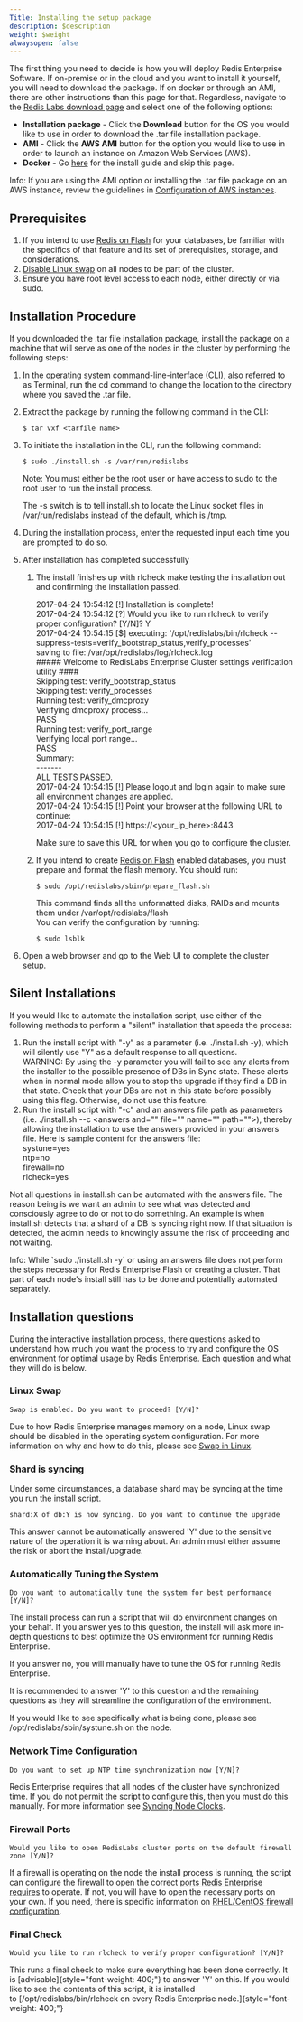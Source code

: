 ```yaml
---
Title: Installing the setup package
description: $description
weight: $weight
alwaysopen: false
---
```

The first thing you need to decide is how you will deploy Redis
Enterprise Software. If on-premise or in the cloud and you want to
install it yourself, you will need to download the package. If on docker
or through an AMI, there are other instructions than this page for that.
Regardless, navigate to the [Redis Labs download
page](https://app.redislabs.com/#/sign-up/software?direct=true) and
select one of the following options:

-   **Installation package** - Click the **Download** button for the OS
    you would like to use in order to download the .tar file
    installation package.
-   **AMI** - Click the **AWS AMI** button for the option you would
    like to use in order to launch an instance on Amazon Web Services
    (AWS).
-   **Docker** - Go
    [here](/redis-enterprise-documentation/installing-and-upgrading/docker/)
    for the install guide and skip this page.

Info: If you are using the AMI option or installing the .tar file
package on an AWS instance, review the guidelines in [Configuration of
AWS
instances](/redis-enterprise-documentation/cluster-administration/best-practices/configuration-of-aws-instances).

Prerequisites
-------------

1.  If you intend to use [Redis on
    Flash](/redis-enterprise-documentation/redis-e-flash/) for your
    databases, be familiar with the specifics of that feature and its
    set of prerequisites, storage, and considerations.
2.  [Disable Linux
    swap](/redis-enterprise-documentation/administering/installing-upgrading/configuring/linux-swap/)
    on all nodes to be part of the cluster.
3.  Ensure you have root level access to each node, either directly or
    via sudo.

Installation Procedure
----------------------

If you downloaded the .tar file installation package, install the
package on a machine that will serve as one of the nodes in the cluster
by performing the following steps:

1.  In the operating system command-line-interface (CLI), also referred
    to as Terminal, run the cd command to change the location to the
    directory where you saved the .tar file.
2.  Extract the package by running the following command in the CLI:

    ``` {style="border: 2px solid #ddd; font-family: courier; background-color: #333; color: #fff; padding: 10px; -webkit-font-smoothing: auto;"}
    $ tar vxf <tarfile name>
    ```

3.  To initiate the installation in the CLI, run the following command:

    ``` {style="border: 2px solid #ddd; font-family: courier; background-color: #333; color: #fff; padding: 10px; -webkit-font-smoothing: auto;"}
    $ sudo ./install.sh -s /var/run/redislabs
    ```

    Note: You must either be the root user or have access to sudo to the
    root user to run the install process.

    The -s switch is to tell install.sh to locate the Linux socket files
    in /var/run/redislabs instead of the default, which is /tmp.

4.  During the installation process, enter the requested input each time
    you are prompted to do so.
5.  After installation has completed successfully
    1.  The install finishes up with rlcheck make testing the
        installation out and confirming the installation passed.

        2017-04-24 10:54:12 \[!\] Installation is complete!\
        2017-04-24 10:54:12 \[?\] Would you like to run rlcheck to
        verify proper configuration? \[Y/N\]? Y\
        2017-04-24 10:54:15 \[\$\] executing:
        '/opt/redislabs/bin/rlcheck
        --suppress-tests=verify\_bootstrap\_status,verify\_processes'\
        saving to file: /var/opt/redislabs/log/rlcheck.log\
        \#\#\#\#\# Welcome to RedisLabs Enterprise Cluster settings
        verification utility \#\#\#\#\
        Skipping test: verify\_bootstrap\_status\
        Skipping test: verify\_processes\
        Running test: verify\_dmcproxy\
        Verifying dmcproxy process...\
        PASS\
        Running test: verify\_port\_range\
        Verifying local port range...\
        PASS\
        Summary:\
        -------\
        ALL TESTS PASSED.\
        2017-04-24 10:54:15 \[!\] Please logout and login again to make
        sure all environment changes are applied.\
        2017-04-24 10:54:15 \[!\] Point your browser at the following
        URL to continue:\
        2017-04-24 10:54:15 \[!\] https://\<your\_ip\_here\>:8443

        Make sure to save this URL for when you go to configure the
        cluster.

    2.  If you intend to create [Redis on
        Flash](/redis-enterprise-documentation/redis-e-flash/) enabled
        databases, you must prepare and format the flash memory. You
        should run:

        ``` {style="border: 2px solid #ddd; background-color: #333; color: #fff; padding: 10px; -webkit-font-smoothing: auto;"}
        $ sudo /opt/redislabs/sbin/prepare_flash.sh
        ```

        This command finds all the unformatted disks, RAIDs and mounts
        them under /var/opt/redislabs/flash\
        You can verify the configuration by running:

        ``` {style="border: 2px solid #ddd; background-color: #333; color: #fff; padding: 10px; -webkit-font-smoothing: auto;"}
        $ sudo lsblk
        ```

6.  Open a web browser and go to the Web UI to complete the cluster
    setup.

Silent Installations
--------------------

If you would like to automate the installation script, use either of the
following methods to perform a "silent" installation that speeds the
process:

1.  Run the install script with "-y" as a parameter (i.e. ./install.sh
    -y), which will silently use "Y" as a default response to all
    questions.\
    WARNING: By using the -y parameter you will fail to see any alerts
    from the installer to the possible presence of DBs in Sync state.
    These alerts when in normal mode allow you to stop the upgrade if
    they find a DB in that state. Check that your DBs are not in this
    state before possibly using this flag. Otherwise, do not use this
    feature.
2.  Run the install script with "-c" and an answers file path as
    parameters (i.e. ./install.sh --c \<answers and="" file="" name=""
    path=""\>), thereby allowing the installation to use the answers
    provided in your answers file. Here is sample content for the
    answers file:\
    systune=yes\
    ntp=no\
    firewall=no\
    rlcheck=yes

Not all questions in install.sh can be automated with the answers file.
The reason being is we want an admin to see what was detected and
consciously agree to do or not to do something. An example is when
install.sh detects that a shard of a DB is syncing right now. If that
situation is detected, the admin needs to knowingly assume the risk of
proceeding and not waiting.

Info: While \`sudo ./install.sh -y\` or using an answers file does not
perform the steps necessary for Redis Enterprise Flash or creating a
cluster. That part of each node's install still has to be done and
potentially automated separately.

Installation questions
----------------------

During the interactive installation process, there questions asked to
understand how much you want the process to try and configure the OS
environment for optimal usage by Redis Enterprise. Each question and
what they will do is below.

### Linux Swap

``` {style="border: 2px solid #ddd; background-color: #333; color: #fff; padding: 10px; -webkit-font-smoothing: auto;"}
Swap is enabled. Do you want to proceed? [Y/N]?
```

Due to how Redis Enterprise manages memory on a node, Linux swap should
be disabled in the operating system configuration. For more information
on why and how to do this, please see [Swap in
Linux](/redis-enterprise-documentation/administering/installing-upgrading/configuring/linux-swap/).

### Shard is syncing

Under some circumstances, a database shard may be syncing at the time
you run the install script.

``` {style="border: 2px solid #ddd; background-color: #333; color: #fff; padding: 10px; -webkit-font-smoothing: auto;"}
shard:X of db:Y is now syncing. Do you want to continue the upgrade
```

This answer cannot be automatically answered 'Y' due to the sensitive
nature of the operation it is warning about. An admin must either assume
the risk or abort the install/upgrade.

### Automatically Tuning the System

``` {style="border: 2px solid #ddd; background-color: #333; color: #fff; padding: 10px; -webkit-font-smoothing: auto;"}
Do you want to automatically tune the system for best performance [Y/N]?
```

The install process can run a script that will do environment changes on
your behalf. If you answer yes to this question, the install will ask
more in-depth questions to best optimize the OS environment for running
Redis Enterprise.

If you answer no, you will manually have to tune the OS for running
Redis Enterprise.

It is recommended to answer 'Y' to this question and the remaining
questions as they will streamline the configuration of the environment.

If you would like to see specifically what is being done, please see
/opt/redislabs/sbin/systune.sh on the node.

### Network Time Configuration

``` {style="border: 2px solid #ddd; background-color: #333; color: #fff; padding: 10px; -webkit-font-smoothing: auto;"}
Do you want to set up NTP time synchronization now [Y/N]?
```

Redis Enterprise requires that all nodes of the cluster have
synchronized time. If you do not permit the script to configure this,
then you must do this manually. For more information see [Syncing Node
Clocks](/redis-enterprise-documentation/administering/designing-production/synchronizing-clocks/).

### Firewall Ports

``` {style="border: 2px solid #ddd; background-color: #333; color: #fff; padding: 10px; -webkit-font-smoothing: auto;"}
Would you like to open RedisLabs cluster ports on the default firewall zone [Y/N]?
```

If a firewall is operating on the node the install process is running,
the script can configure the firewall to open the correct [ports Redis
Enterprise
requires](/redis-enterprise-documentation/administering/designing-production/networking/port-configurations/)
to operate. If not, you will have to open the necessary ports on your
own. If you need, there is specific information on [RHEL/CentOS firewall
configuration](/redis-enterprise-documentation/administering/installing-upgrading/configuring/centos-rhel-7-firewall/).

### Final Check

``` {style="border: 2px solid #ddd; background-color: #333; color: #fff; padding: 10px; -webkit-font-smoothing: auto;"}
Would you like to run rlcheck to verify proper configuration? [Y/N]?
```

This runs a final check to make sure everything has been done correctly.
It is [advisable]{style="font-weight: 400;"} to answer 'Y' on this. If
you would like to see the contents of this script, it is installed
to [/opt/redislabs/bin/rlcheck on every Redis Enterprise
node.]{style="font-weight: 400;"}
